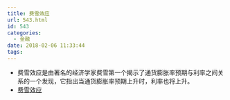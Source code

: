 ```yaml
---
title: 费雪效应
url: 543.html
id: 543
categories:
  - 金融
date: 2018-02-06 11:33:44
tags:
---
```


*   费雪效应是由著名的经济学家费雪第一个揭示了通货膨胀率预期与利率之间关系的一个发现，它指出当通货膨胀率预期上升时，利率也将上升。
*   [费雪效应](https://baike.baidu.com/item/%E8%B4%B9%E9%9B%AA%E6%95%88%E5%BA%94)